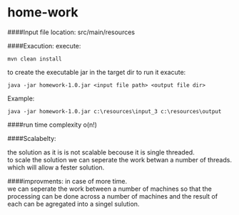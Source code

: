 # home-work


####Input file location:
    src/main/resources

####Exacution:
execute:
 
    mvn clean install
    
to create the executable jar in the target dir
to run it exacute:

    java -jar homework-1.0.jar <input file path> <output file dir>

Example:

    java -jar homework-1.0.jar c:\resources\input_3 c:\resources\output

####run time complexity
o(n!)

####Scalabelty:

the solution as it is is not scalable becouse it is single threaded.    
to scale the solution we can seperate the work betwan a number of threads.
which will allow a fester solution.

####improvments:
in case of more time.   
we can seperate the work between a number of machines so that the processing can be done across a number of machines and the result of each can be agregated into a singel sulution.


